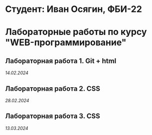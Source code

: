 # Студент: Иван Осягин, ФБИ-22

# Лабораторные работы по курсу "WEB-программирование"

## Лабораторная работа 1. Git + html

*14.02.2024*

## Лабораторная работа 2. CSS

*28.02.2024*

## Лабораторная работа 3. CSS

*13.03.2024*
